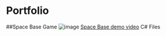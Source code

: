 # Portfolio
##Space Base Game
![image](https://github.com/KaitLand12/Portfolio/assets/81109745/b7b10ba5-92b7-403f-b61f-eba9daf6a374)
[Space Base demo video](https://youtu.be/PGnRlaOzx1E)
C# Files
